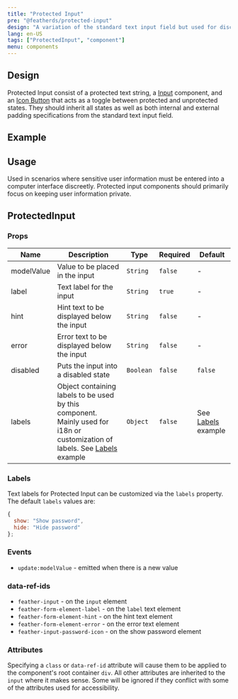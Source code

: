 ```yaml
---
title: "Protected Input"
pre: "@featherds/protected-input"
design: "A variation of the standard text input field but used for discreet and confidential information."
lang: en-US
tags: ["ProtectedInput", "component"]
menu: components
---
```


## Design

Protected Input consist of a protected text string, a [Input](/Components/Input/) component, and an [Icon Button](/Components/Button/#icon-button) that acts as a toggle between protected and unprotected states. They should inherit all states as well as both internal and external padding specifications from the standard text input field.

## Example

<ProtectedInput-Examples />

## Usage

Used in scenarios where sensitive user information must be entered into a computer interface discreetly. Protected input components should primarily focus on keeping user information private.

## ProtectedInput

### Props

| Name       | Description                                                                                                                           | Type      | Required | Default                       |
| ---------- | ------------------------------------------------------------------------------------------------------------------------------------- | --------- | -------- | ----------------------------- |
| modelValue | Value to be placed in the input                                                                                                       | `String`  | `false`  | -                             |
| label      | Text label for the input                                                                                                              | `String`  | `true`   | -                             |
| hint       | Hint text to be displayed below the input                                                                                             | `String`  | `false`  | -                             |
| error      | Error text to be displayed below the input                                                                                            | `String`  | `false`  | -                             |
| disabled   | Puts the input into a disabled state                                                                                                  | `Boolean` | `false`  | `false`                       |
| labels     | Object containing labels to be used by this component. Mainly used for i18n or customization of labels. See [Labels](#labels) example | `Object`  | `false`  | See [Labels](#labels) example |

### Labels

Text labels for Protected Input can be customized via the `labels` property. The default `labels` values are:

```js
{
  show: "Show password",
  hide: "Hide password"
};
```

### Events

- `update:modelValue` - emitted when there is a new value

### data-ref-ids

- `feather-input` - on the `input` element
- `feather-form-element-label` - on the `label` text element
- `feather-form-element-hint` - on the hint text element
- `feather-form-element-error` - on the error text element
- `feather-input-password-icon` - on the show password element

### Attributes

Specifying a `class` or `data-ref-id` attribute will cause them to be applied to the component's root container `div`. All other attributes are inherited to the `input` where it makes sense. Some will be ignored if they conflict with some of the attributes used for accessibility.
